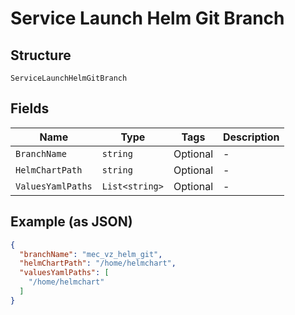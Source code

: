 
# Service Launch Helm Git Branch

## Structure

`ServiceLaunchHelmGitBranch`

## Fields

| Name | Type | Tags | Description |
|  --- | --- | --- | --- |
| `BranchName` | `string` | Optional | - |
| `HelmChartPath` | `string` | Optional | - |
| `ValuesYamlPaths` | `List<string>` | Optional | - |

## Example (as JSON)

```json
{
  "branchName": "mec_vz_helm_git",
  "helmChartPath": "/home/helmchart",
  "valuesYamlPaths": [
    "/home/helmchart"
  ]
}
```

